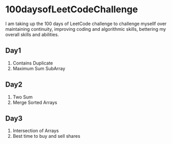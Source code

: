 # 100daysofLeetCodeChallenge
I am taking up the 100 days of LeetCode challenge to challenge mysellf over maintaining continuity, improving coding and algorithmic skills, bettering my overall skills and abilities.

## Day1
1. Contains Duplicate
2. Maximum Sum SubArray

## Day2
1. Two Sum
2. Merge Sorted Arrays

## Day3
1. Intersection of Arrays
2. Best time to buy and sell shares
